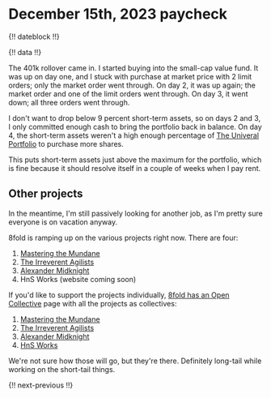 # December 15th, 2023 paycheck

{!! dateblock !!}

{!! data !!}

The 401k rollover came in. I started buying into the small-cap value fund. It was up on day one, and I stuck with purchase at market price with 2 limit orders; only the market order went through. On day 2, it was up again; the market order and one of the limit orders went through. On day 3, it went down; all three orders went through.

I don't want to drop below 9 percent short-term assets, so on days 2 and 3, I only committed enough cash to bring the portfolio back in balance. On day 4, the short-term assets weren't a high enough percentage of [The Univeral Portfolio](/essays-and-editorials/finances/the-universal-portfolio/) to purchase more shares.

This puts short-term assets just above the maximum for the portfolio, which is fine because it should resolve itself in a couple of weeks when I pay rent.

## Other projects

In the meantime, I'm still passively looking for another job, as I'm pretty sure everyone is on vacation anyway.

8fold is ramping up on the various projects right now. There are four:

1. [Mastering the Mundane](https://mastering-the-mundane.com)
2. [The Irreverent Agilists](https://the-irreverent-agilists.com)
3. [Alexander Midknight](https://amidknight.com)
3. HnS Works (website coming soon)

If you'd like to support the projects individually, [8fold has an Open Collective](https://opencollective.com/8fold) page with all the projects as collectives:

1. [Mastering the Mundane](https://opencollective.com/mastering-the-mundane)
2. [The Irreverent Agilists](https://opencollective.com/the-irreverent-agilists)
3. [Alexander Midknight](https://opencollective.com/alexander-midknight)
4. [HnS Works](https://opencollective.com/hns-works)

We're not sure how those will go, but they're there. Definitely long-tail while working on the short-tail things.

{!! next-previous !!}
